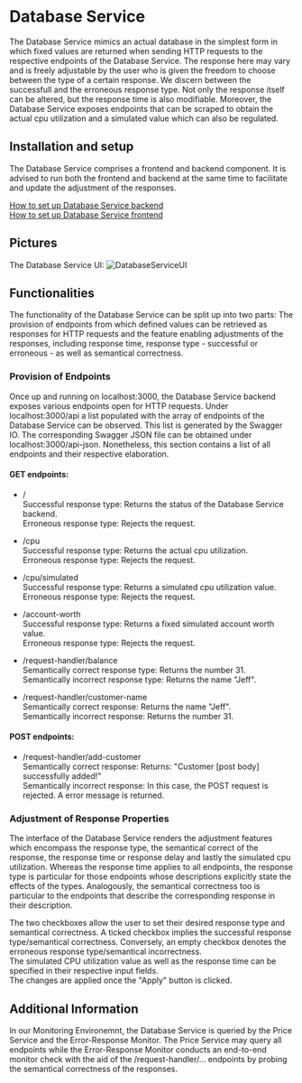 # Database Service

The Database Service mimics an actual database in the simplest form in which fixed values are returned when sending HTTP requests to the respective endpoints of the Database Service. The response here may vary and is freely adjustable by the user who is given the freedom to choose between the type of a certain response. We discern between the successfull and the erroneous response type. Not only the response itself can be altered, but the response time is also modifiable. Moreover, the Database Service exposes endpoints that can be scraped to obtain the actual cpu utilization and a simulated value which can also be regulated.

## Installation and setup

The Database Service comprises a frontend and backend component. It is advised to run both the frontend and backend at the same time to facilitate and update the adjustment of the responses. 

[How to set up Database Service backend](https://github.com/ccims/database-service/blob/dev/database-service/README.md) </br>
[How to set up Database Service frontend](https://github.com/ccims/database-service/blob/dev/database-serviceui/README.md)

## Pictures

The Database Service UI:
![DatabaseServiceUI](https://github.com/ccims/database-service/blob/dev/database-serviceui/documentation/databaseserviceui.PNG?raw=true)

## Functionalities
The functionality of the Database Service can be split up into two parts: The provision of endpoints from which defined values can be retrieved as responses for HTTP requests and the feature enabling adjustments of the responses, including response time, response type - successful or erroneous - as well as semantical correctness.

### Provision of Endpoints 
Once up and running on localhost:3000, the Database Service backend exposes various endpoints open for HTTP requests. Under localhost:3000/api a list populated with the array of endpoints of the Database Service can be observed. This list is generated by the Swagger IO. The corresponding Swagger JSON file can be obtained under localhost:3000/api-json. Nonetheless, this section contains a list of all endpoints and their respective elaboration. 

#### GET endpoints:
* / \
  Successful response type: Returns the status of the Database Service backend. \
  Erroneous response type: Rejects the request.

* /cpu \
  Successful response type:  Returns the actual cpu utilization. \
  Erroneous response type: Rejects the request.
  
* /cpu/simulated \
  Successful response type:  Returns a simulated cpu utilization value. \
  Erroneous response type: Rejects the request.

* /account-worth \
  Successful response type:  Returns a fixed simulated account worth value. \
  Erroneous response type: Rejects the request.
  
* /request-handler/balance \
  Semantically correct response type:  Returns the number 31. \
  Semantically incorrect response type: Returns the name "Jeff".
  
* /request-handler/customer-name \
  Semantically correct response:  Returns the name "Jeff". \
  Semantically incorrect response: Returns the number 31.
  
#### POST endpoints:  

* /request-handler/add-customer \
  Semantically correct response: Returns: "Customer [post body] successfully added!" \
  Semantically incorrect response: In this case, the POST request is rejected. A error message is returned.

### Adjustment of Response Properties
The interface of the Database Service renders the adjustment features which encompass the response type, the semantical correct of the response, the response time or response delay and lastly the simulated cpu utilization. Whereas the response time applies to all endpoints, the response type is particular for those endpoints whose descriptions explicitly state the effects of the types. Analogously, the semantical correctness too is particular to the endpoints that describe the corresponding response in their description. 

The two checkboxes allow the user to set their desired response type and semantical correctness. A ticked checkbox implies the successful response type/semantical correctness. Conversely, an empty checkbox denotes the erroneous response type/semantical incorrectness. \
The simulated CPU utilization value as well as the response time can be specified in their respective input fields. \
The changes are applied once the "Apply" button is clicked.

## Additional Information

In our Monitoring Environemnt, the Database Service is queried by the Price Service and the Error-Response Monitor. The Price Service may query all endpoints while the Error-Response Monitor conducts an end-to-end monitor check with the aid of the /request-handler/... endpoints by probing the semantical correctness of the responses.
